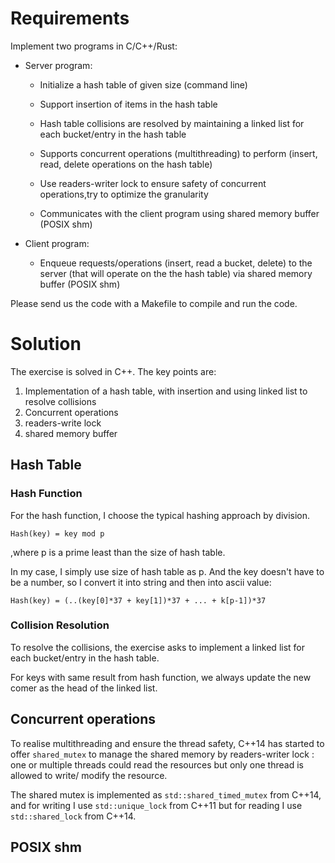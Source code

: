 # Requirements

Implement two programs in C/C++/Rust:

* Server program:

	- Initialize a hash table of given size (command line)

	- Support insertion of items in the hash table
	
	- Hash table collisions are resolved by maintaining a linked list for each bucket/entry in the hash table
	
	- Supports concurrent operations (multithreading) to perform (insert, read, delete operations on the hash table)

	- Use readers-writer lock to ensure safety of concurrent operations,try to optimize the granularity

	- Communicates with the client program using shared memory buffer (POSIX shm)

* Client program:
	- Enqueue requests/operations (insert, read a bucket, delete) to the server (that will operate on the the hash 
	table) via shared memory buffer (POSIX shm)

Please send us the code with a Makefile to compile and run the code.


# Solution

The exercise is solved in C++. The key points are:

1. Implementation of a hash table, with insertion and using linked list to resolve collisions
2. Concurrent operations
3. readers-write lock
4. shared memory buffer


## Hash Table

### Hash Function

For the hash function, I choose the typical hashing approach by division.

```
Hash(key) = key mod p
```

,where p is a prime least than the size of hash table.

In my case, I simply use size of hash table as p.
And the key doesn't have to be a number, so I convert it into string and then into ascii value:

```
Hash(key) = (..(key[0]*37 + key[1])*37 + ... + k[p-1])*37
```


### Collision Resolution

To resolve the collisions, the exercise asks to implement a linked list for each bucket/entry in the hash table.

For keys with same result from hash function, we always update the new comer as the head of the linked list.


## Concurrent operations

To realise multithreading and ensure the thread safety, C++14 has started to offer `shared_mutex` to manage the shared
memory by readers-writer lock : one or multiple threads could read the resources but only one thread is allowed to write/
modify the resource.

The shared mutex is implemented as `std::shared_timed_mutex` from C++14, and for writing I use `std::unique_lock` from C++11
but for reading I use `std::shared_lock` from C++14.

## POSIX shm


